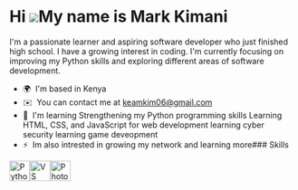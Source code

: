 Hi ![](https://user-images.githubusercontent.com/18350557/176309783-0785949b-9127-417c-8b55-ab5a4333674e.gif)My name is Mark Kimani
===================================================================================================================================

I'm a passionate learner and aspiring software developer who just finished high school. I have a growing interest in coding. I'm currently focusing on improving my Python skills and exploring different areas of software development.

*   🌍  I'm based in Kenya
*   ✉️  You can contact me at [keamkim06@gmail.com](mailto:keamkim06@gmail.com)
*   🧠  I'm learning Strengthening my Python programming skills Learning HTML, CSS, and JavaScript for web development learning cyber security learning game deveopment
*   ⚡  Im also intrested in growing my network and learning more### Skills 
<p align="left">
<a href="https://www.python.org/" target="_blank" rel="noreferrer"><img src="https://raw.githubusercontent.com/danielcranney/readme-generator/main/public/icons/skills/python-colored.svg" width="36" height="36" alt="Python" /></a><a href="https://code.visualstudio.com/" target="_blank" rel="noreferrer"><img src="https://raw.githubusercontent.com/danielcranney/readme-generator/main/public/icons/skills/visualstudiocode.svg" width="36" height="36" alt="VS Code" /></a><a href="https://www.adobe.com/uk/products/photoshop.html" target="_blank" rel="noreferrer"><img src="https://raw.githubusercontent.com/danielcranney/readme-generator/main/public/icons/skills/photoshop-colored-dark.svg" width="36" height="36" alt="Photoshop" /></a>
                    </p>
                    
                
